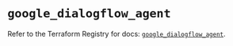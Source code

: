 # `google_dialogflow_agent`

Refer to the Terraform Registry for docs: [`google_dialogflow_agent`](https://registry.terraform.io/providers/hashicorp/google/6.2.0/docs/resources/dialogflow_agent).
